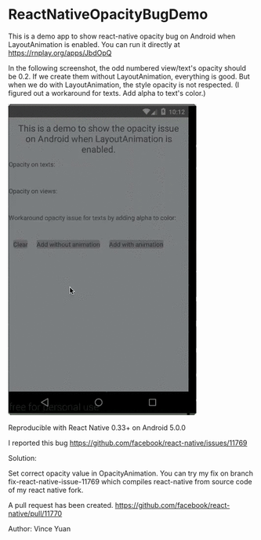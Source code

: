 # ReactNativeOpacityBugDemo

This is a demo app to show react-native opacity bug on Android when LayoutAnimation is enabled. You can run it directly at https://rnplay.org/apps/JbdOpQ

In the following screenshot, the odd numbered view/text's opacity should be 0.2. If we create them without LayoutAnimation, everything is good. But when we do with LayoutAnimation, the style opacity is not respected. (I figured out a workaround for texts. Add alpha to text's color.)

![Screenshot](https://github.com/vinceyuan/ReactNativeOpacityBugDemo/raw/master/ReactNativeOpacityBug.gif)

Reproducible with React Native 0.33+ on Android 5.0.0

I reported this bug https://github.com/facebook/react-native/issues/11769

Solution:

Set correct opacity value in OpacityAnimation. You can try my fix on branch fix-react-native-issue-11769 which compiles react-native from source code of my react native fork.

A pull request has been created. https://github.com/facebook/react-native/pull/11770


Author: Vince Yuan
